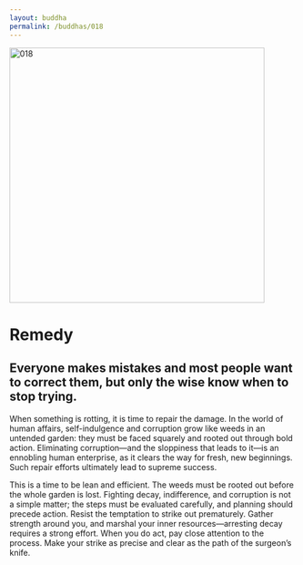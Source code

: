 ```yaml
---
layout: buddha
permalink: /buddhas/018
---
```


<div class="uk-text-center">
<img src="{{"/assets/img/buddhas/buddha-018.jpg" | relative_url}}" alt="018"  width="448" height="448"></div>

# Remedy

## Everyone makes mistakes and most people want to correct them, but only the wise know when to stop trying.



When something is rotting, it is time to repair the damage. In the world of human affairs, self-indulgence and corruption grow like weeds in an untended garden: they must be faced squarely and rooted out through bold action. Eliminating corruption—and the sloppiness that leads to it—is an ennobling human enterprise, as it clears the way for fresh, new beginnings. Such repair efforts ultimately lead to supreme success.

This is a time to be lean and efficient. The weeds must be rooted out before the whole garden is lost. Fighting decay, indifference, and corruption is not a simple matter; the steps must be evaluated carefully, and planning should precede action. Resist the temptation to strike out prematurely. Gather strength around you, and marshal your inner resources—arresting decay requires a strong effort. When you do act, pay close attention to the process. Make your strike as precise and clear as the path of the surgeon’s knife.
